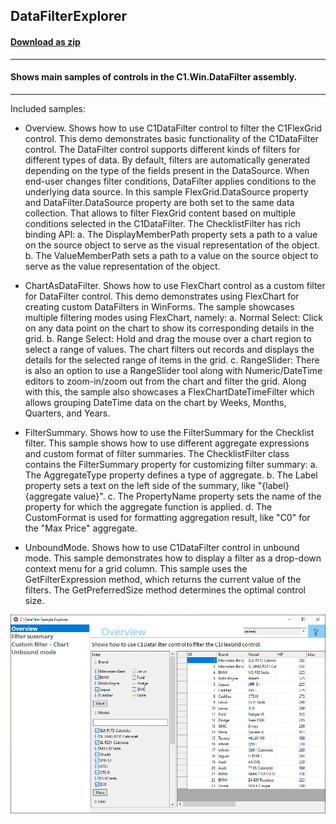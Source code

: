 ## DataFilterExplorer
#### [Download as zip](https://grapecity.github.io/DownGit/#/home?url=https://github.com/GrapeCity/ComponentOne-WinForms-Samples/tree/master/Next\DataFilter\CS\DataFilterExplorer)
____
#### Shows main samples of controls in the C1.Win.DataFilter assembly.
____
Included samples:

* Overview.
  Shows how to use C1DataFilter control to filter the C1FlexGrid control.
  This demo demonstrates basic functionality of the C1DataFilter control. 
  The DataFilter control supports different kinds of filters for different types of data.
  By default, filters are automatically generated depending on the type of the fields present in the DataSource.
  When end-user changes filter conditions, DataFilter applies conditions to the underlying data source.
  In this sample FlexGrid.DataSource property and DataFilter.DataSource property are both set to the same data collection. 
  That allows to filter FlexGrid content based on multiple conditions selected in the C1DataFilter. 
  The ChecklistFilter has rich binding API:
    a. The DisplayMemberPath property sets a path to a value on the source object to serve as the visual representation of the object.
    b. The ValueMemberPath sets a path to a value on the source object to serve as the value representation of the object.

* ChartAsDataFilter.
  Shows how to use FlexChart control as a custom filter for DataFilter control.
  This demo demonstrates using FlexChart for creating custom DataFilters in WinForms. 
  The sample showcases multiple filtering modes using FlexChart, namely:
    a. Normal Select: Click on any data point on the chart to show its corresponding details in the grid.
    b. Range Select: Hold and drag the mouse over a chart region to select a range of values. 
    The chart filters out records and displays the details for the selected range of items in the grid.
    c. RangeSlider: There is also an option to use a RangeSlider tool along with Numeric/DateTime editors to zoom-in/zoom out from the chart and filter the grid.
  Along with this, the sample also showcases a FlexChartDateTimeFilter which allows grouping DateTime data on the chart by Weeks, Months, Quarters, and Years.

* FilterSummary.
  Shows how to use the FilterSummary for the Checklist filter. 
  This sample shows how to use different aggregate expressions and custom format of filter summaries.
  The ChecklistFilter class contains the FilterSummary property for customizing filter summary:
    a. The AggregateType property defines a type of aggregate.
    b. The Label property sets a text on the left side of the summary, like "{label} {aggregate value}".
    c. The PropertyName property sets the name of the property for which the aggregate function is applied.
    d. The CustomFormat is used for formatting aggregation result, like "C0" for the "Max Price" aggregate.

* UnboundMode.
  Shows how to use C1DataFilter control in unbound mode.
  This sample demonstrates how to display a filter as a drop-down context menu for a grid column.
  This sample uses the GetFilterExpression method, which returns the current value of the filters.
  The GetPreferredSize method determines the optimal control size.

![screenshot](screenshot.PNG)
